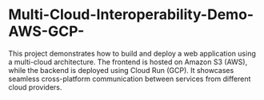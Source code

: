 # Multi-Cloud-Interoperability-Demo-AWS-GCP-
This project demonstrates how to build and deploy a web application using a multi-cloud architecture. The frontend is hosted on Amazon S3 (AWS), while the backend is deployed using Cloud Run (GCP). It showcases seamless cross-platform communication between services from different cloud providers.
